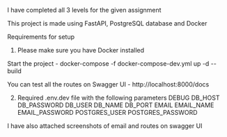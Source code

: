 I have completed all 3 levels for the given assignment

This project is made using FastAPI, PostgreSQL database and Docker

Requirements for setup

1. Please make sure you have Docker installed

Start the project - docker-compose -f docker-compose-dev.yml up -d --build

You can test all the routes on
Swagger UI - http://localhost:8000/docs

2. Required .env.dev file with the following parameters
   DEBUG
   DB_HOST
   DB_PASSWORD
   DB_USER
   DB_NAME
   DB_PORT
   EMAIL
   EMAIL_NAME
   EMAIL_PASSWORD
   POSTGRES_USER
   POSTGRES_PASSWORD

I have also attached screenshots of email and routes on swagger UI

